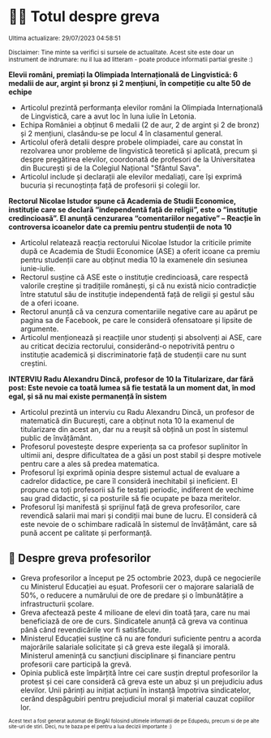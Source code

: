# 👩‍🏫 Totul despre greva
<sub>Ultima actualizare: 29/07/2023 04:58:51</sub>

<sub>Disclaimer: Tine minte sa verifici si sursele de actualitate. Acest site este doar un instrument de indrumare: nu il lua ad litteram - poate produce informatii partial gresite :)</sub>

**Elevii români, premiați la Olimpiada Internațională de Lingvistică: 6 medalii de aur, argint și bronz și 2 mențiuni, în competiție cu alte 50 de echipe**
- Articolul prezintă performanța elevilor români la Olimpiada Internațională de Lingvistică, care a avut loc în luna iulie în Letonia.
- Echipa României a obținut 6 medalii (2 de aur, 2 de argint și 2 de bronz) și 2 mențiuni, clasându-se pe locul 4 în clasamentul general.
- Articolul oferă detalii despre probele olimpiadei, care au constat în rezolvarea unor probleme de lingvistică teoretică și aplicată, precum și despre pregătirea elevilor, coordonată de profesori de la Universitatea din București și de la Colegiul Național "Sfântul Sava".
- Articolul include și declarații ale elevilor medaliați, care își exprimă bucuria și recunoștința față de profesorii și colegii lor.

**Rectorul Nicolae Istudor spune că Academia de Studii Economice, instituție care se declară “independentă față de religii”, este o “instituție credincioasă”. El anunță cenzurarea “comentariilor negative”  – Reacție în controversa icoanelor date ca premiu pentru studenții de nota 10**
- Articolul relatează reacția rectorului Nicolae Istudor la criticile primite după ce Academia de Studii Economice (ASE) a oferit icoane ca premiu pentru studenții care au obținut media 10 la examenele din sesiunea iunie-iulie.
- Rectorul susține că ASE este o instituție credincioasă, care respectă valorile creștine și tradițiile românești, și că nu există nicio contradicție între statutul său de instituție independentă față de religii și gestul său de a oferi icoane.
- Rectorul anunță că va cenzura comentariile negative care au apărut pe pagina sa de Facebook, pe care le consideră ofensatoare și lipsite de argumente.
- Articolul menționează și reacțiile unor studenți și absolvenți ai ASE, care au criticat decizia rectorului, considerând-o nepotrivită pentru o instituție academică și discriminatorie față de studenții care nu sunt creștini.

**INTERVIU Radu Alexandru Dincă, profesor de 10 la Titularizare, dar fără post: Este nevoie ca toată lumea să fie testată la un moment dat, în mod egal, și să nu mai existe permanență în sistem**
- Articolul prezintă un interviu cu Radu Alexandru Dincă, un profesor de matematică din București, care a obținut nota 10 la examenul de titularizare din acest an, dar nu a reușit să obțină un post în sistemul public de învățământ.
- Profesorul povestește despre experiența sa ca profesor suplinitor în ultimii ani, despre dificultatea de a găsi un post stabil și despre motivele pentru care a ales să predea matematica.
- Profesorul își exprimă opinia despre sistemul actual de evaluare a cadrelor didactice, pe care îl consideră inechitabil și ineficient. El propune ca toți profesorii să fie testați periodic, indiferent de vechime sau grad didactic, și ca posturile să fie ocupate pe baza meritelor.
- Profesorul își manifestă și sprijinul față de greva profesorilor, care revendică salarii mai mari și condiții mai bune de lucru. El consideră că este nevoie de o schimbare radicală în sistemul de învățământ, care să pună accent pe calitate și performanță.

## 🏫 Despre greva profesorilor
- Greva profesorilor a început pe 25 octombrie 2023, după ce negocierile cu Ministerul Educației au eșuat. Profesorii cer o majorare salarială de 50%, o reducere a numărului de ore de predare și o îmbunătățire a infrastructurii școlare.
- Greva afectează peste 4 milioane de elevi din toată țara, care nu mai beneficiază de ore de curs. Sindicatele anunță că greva va continua până când revendicările vor fi satisfăcute.
- Ministerul Educației susține că nu are fonduri suficiente pentru a acorda majorările salariale solicitate și că greva este ilegală și imorală. Ministerul amenință cu sancțiuni disciplinare și financiare pentru profesorii care participă la grevă.
- Opinia publică este împărțită între cei care susțin dreptul profesorilor la protest și cei care consideră că greva este un abuz și un prejudiciu adus elevilor. Unii părinți au inițiat acțiuni în instanță împotriva sindicatelor, cerând despăgubiri pentru prejudiciul moral și material cauzat copiilor lor.


<sub><sub>Acest text a fost generat automat de BingAI folosind ultimele informatii de pe Edupedu, precum si de pe alte site-uri de stiri. Deci, nu te baza pe el pentru a lua decizii importante :)</sub></sub>